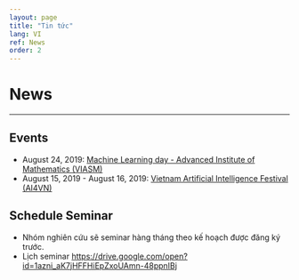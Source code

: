 ```yaml
---
layout: page
title: "Tin tức"
lang: VI
ref: News
order: 2
---
```

# News
---

## Events
* August 24, 2019: [Machine Learning day - Advanced Institute of Mathematics (VIASM)](https://viasm.edu.vn/hdkh/machine-learning-day)
* August 15, 2019 - August 16, 2019: [Vietnam Artificial Intelligence Festival (AI4VN)](https://ai4vn.vnexpress.net)
  
## Schedule Seminar
* Nhóm nghiên cứu sẽ seminar hàng tháng theo kế hoạch được đăng ký trước.
* Lịch seminar
https://drive.google.com/open?id=1azni_aK7jHFFHiEpZxoUAmn-48ppnIBj
